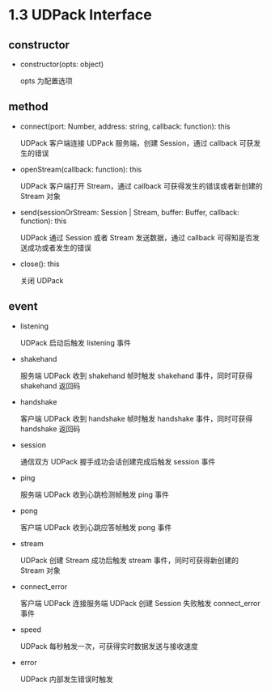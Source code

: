 # 1.3 UDPack Interface

## constructor

* constructor(opts: object)

  opts 为配置选项

## method

* connect(port: Number, address: string, callback: function): this

  UDPack 客户端连接 UDPack 服务端，创建 Session，通过 callback 可获发生的错误

* openStream(callback: function): this

  UDPack 客户端打开 Stream，通过 callback 可获得发生的错误或者新创建的 Stream 对象

* send(sessionOrStream: Session | Stream, buffer: Buffer, callback: function): this

  UDPack 通过 Session 或者 Stream 发送数据，通过 callback 可得知是否发送成功或者发生的错误

* close(): this

  关闭 UDPack

## event

* listening

  UDPack 启动后触发 listening 事件

* shakehand

  服务端 UDPack 收到 shakehand 帧时触发 shakehand 事件，同时可获得 shakehand 返回码

* handshake

  客户端 UDPack 收到 handshake 帧时触发 handshake 事件，同时可获得 handshake 返回码

* session

  通信双方 UDPack 握手成功会话创建完成后触发 session 事件

* ping

  服务端 UDPack 收到心跳检测帧触发 ping 事件

* pong

  客户端 UDPack 收到心跳应答帧触发 pong 事件

* stream

  UDPack 创建 Stream 成功后触发 stream 事件，同时可获得新创建的 Stream 对象

* connect_error

  客户端 UDPack 连接服务端 UDPack 创建 Session 失败触发 connect_error 事件

* speed

  UDPack 每秒触发一次，可获得实时数据发送与接收速度

* error

  UDPack 内部发生错误时触发